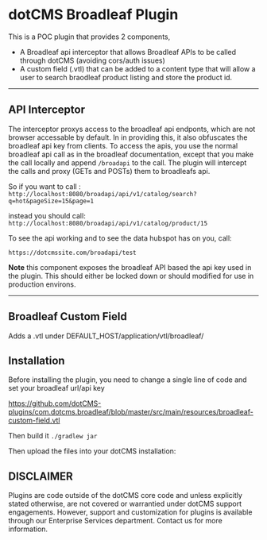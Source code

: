 
# dotCMS Broadleaf Plugin

This is a POC plugin that provides 2 components, 
- A Broadleaf api interceptor that allows Broadleaf APIs to be called through dotCMS (avoiding cors/auth issues)
- A custom field (.vtl) that can be added to a content type that will allow a user to search braodleaf product listing and store the product id.

---
## API Interceptor
The interceptor proxys access to the broadleaf api endponts, which are not browser accessable by default.  In in providing this, it also obfuscates the broadleaf api key from clients.  To access the apis, you use the normal broadleaf api call as in the broadleaf documentation, except that you make the call locally and append `/broadapi` to the call.  The plugin will intercept the calls and proxy (GETs and POSTs) them to broadleafs api.  

So if you want to call : `http://localhost:8080/broadapi/api/v1/catalog/search?q=hot&pageSize=15&page=1`

instead you should call: `http://localhost:8080/broadapi/api/v1/catalog/product/15`

To see the api working and to see the data hubspot has on you, call:

`https://dotcmssite.com/broadapi/test`



**Note** this component exposes the broadleaf API based the api key used in the plugin.  This should either be locked down or should modified for use in production environs. 

---

## Broadleaf Custom Field
Adds a .vtl under DEFAULT_HOST/application/vtl/broadleaf/

## Installation

Before installing the plugin, you need to change a single line of code and set your broadleaf url/api key

https://github.com/dotCMS-plugins/com.dotcms.broadleaf/blob/master/src/main/resources/broadleaf-custom-field.vtl

Then build it
`./gradlew jar`

Then upload the files into your dotCMS installation:



## DISCLAIMER
Plugins are code outside of the dotCMS core code and unless explicitly stated otherwise, are not covered or warrantied  under dotCMS support engagements. However, support and customization for plugins is available through our Enterprise Services department. Contact us for more information.


